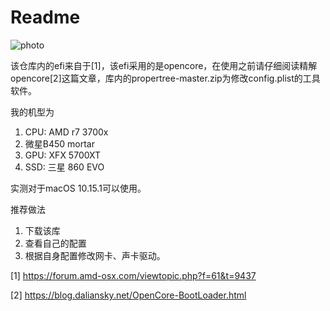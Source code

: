 # Readme



![photo](https://github.com/harpsword/hackintosh-ryzen/raw/master/photo/f.png)



该仓库内的efi来自于[1]，该efi采用的是opencore，在使用之前请仔细阅读精解opencore[2]这篇文章，库内的propertree-master.zip为修改config.plist的工具软件。



我的机型为

1. CPU: AMD r7 3700x
2. 微星B450 mortar
3. GPU: XFX 5700XT
4. SSD: 三星 860 EVO

实测对于macOS 10.15.1可以使用。



推荐做法

1. 下载该库
2. 查看自己的配置
3. 根据自身配置修改网卡、声卡驱动。





[1] https://forum.amd-osx.com/viewtopic.php?f=61&t=9437

[2] https://blog.daliansky.net/OpenCore-BootLoader.html